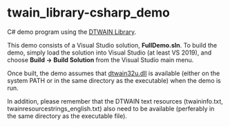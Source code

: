# twain_library-csharp_demo
C# demo program using the <a href="https://github.com/dynarithmic/twain_library" target="_blank">DTWAIN Library</a>.

This demo consists of a Visual Studio solution, **FullDemo.sln**.  To build the demo, simply load the solution into Visual Studio (at least VS 2019), and choose **Build -> Build Solution** from the Visual Studio main menu.

Once built, the demo assumes that <a href="https://github.com/dynarithmic/twain_library/tree/master/binaries/32bit" target="_blank">dtwain32u.dll</a> is available (either on the system PATH or in the same directory as the executable) when the demo is run.  

In addition, please remember that the DTWAIN text resources (twaininfo.txt, twainresourcestrings_english.txt) also need to be available (perferably in the same directory as the executable file).
